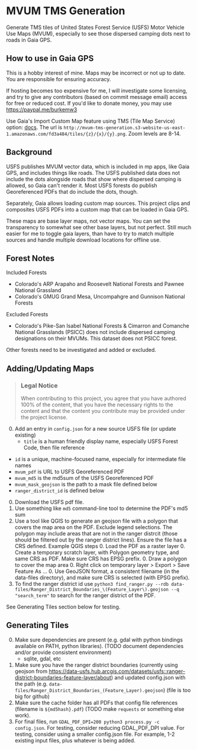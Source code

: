 # MVUM TMS Generation

Generate TMS tiles of United States Forest Service (USFS) Motor Vehicle Use Maps (MVUM), especially to see those dispersed camping dots next to roads in Gaia GPS.

## How to use in Gaia GPS

This is a hobby interest of mine. Maps may be incorrect or not up to date. You are responsible for ensuring accuracy.

If hosting becomes too expensive for me, I will investigate some licensing, and try to give any contributors (based on commit message email) access for free or reduced cost. If you'd like to donate money, you may use <https://paypal.me/burkemw3>

Use Gaia's Import Custom Map feature using TMS (Tile Map Service) option: [docs](https://help.gaiagps.com/hc/en-us/articles/115003639068-Adding-a-TMS-Map-Source). The url is `http://mvum-tms-generation.s3-website-us-east-1.amazonaws.com/fd3a484/tiles/{z}/{x}/{y}.png`. Zoom levels are 8-14.

## Background

USFS publishes MVUM vector data, which is included in mp apps, like Gaia GPS, and includes things like roads. The USFS published data does not include the dots alongside roads that show where dispersed camping is allowed, so Gaia can't render it. Most USFS forests do publish Georeferenced PDFs that do include the dots, though.

Separately, Gaia allows loading custom map sources. This project clips and composites USFS PDFs into a custom map that can be loaded in Gaia GPS.

These maps are base layer maps, not vector maps. You can set the transparency to somewhat see other base layers, but not perfect. Still much easier for me to toggle gaia layers, than have to try to match multiple sources and handle multiple download locations for offline use.

## Forest Notes

Included Forests

* Colorado's ARP Arapaho and Roosevelt National Forests and Pawnee National Grassland
* Colorado's GMUG Grand Mesa, Uncompahgre and Gunnison National Forests

Excluded Forests

* Colorado's Pike-San Isabel National Forests & Cimarron and Comanche National Grasslands (PSICC) does not include dispersed camping designations on their MVUMs. This dataset does not PSICC forest.

Other forests need to be investigated and added or excluded.

## Adding/Updating Maps

> ### Legal Notice <!-- omit in toc -->
>
> When contributing to this project, you agree that you have authored 100% of the content, that you have the necessary rights to the content and that the content you contribute may be provided under the project license.

0. Add an entry in `config.json` for a new source USFS file (or update existing)
    * `title` is a human friendly display name, especially USFS Forest Code, then file reference
 * `id` is a unique, machine-focused name, especially for intermediate file names
 * `mvum_pdf` is URL to USFS Georeferenced PDF
 * `mvum_md5` is the md5sum of the USFS Georeferenced PDF
 * `mvum_mask_geojson` is the path to a mask file defined below
 * `ranger_district_id` is defined below
0. Download the USFS pdf file.
0. Use something like `md5` command-line tool to determine the PDF's md5 sum
0. Use a tool like QGIS to generate an geojson file with a polygon that covers the map area on the PDF. Exclude legend selections. The polygon may include areas that are not in the ranger distrcit (those should be filtered out by the ranger district lines). Ensure the file has a CRS defined. Example QGIS steps
   0. Load the PDF as a raster layer
   0. Create a temporary scratch layer, with Polygon geometry type, and same CRS as PDF. Make sure CRS has EPSG prefix.
   0. Draw a polygon to cover the map area
   0. Right click on temporary layer > Export > Save Feature As ...
   0. Use GeoJSON format, a consistent filename (in the data-files directory), and make sure CRS is selected (with EPSG prefix).
0. To find the ranger district id use `python3 find_ranger.py --rdb data-files/Ranger_District_Boundaries_\(Feature_Layer\).geojson --q "search_term"` to search for the ranger district of the PDF.

See Generating Tiles section below for testing.

## Generating Tiles

0. Make sure dependencies are present (e.g. gdal with python bindings available on PATH, python libraries). (TODO document dependencies and/or provide consistent environment)
   - sqlite, gdal, etc
0. Make sure you have the ranger district boundaries (currently using geojson from <https://data-usfs.hub.arcgis.com/datasets/usfs::ranger-district-boundaries-feature-layer/about>) and updated config.json with the path (e.g. `data-files/Ranger_District_Boundaries_(Feature_Layer).geojson`) (file is too big for github)
0. Make sure the cache folder has all PDFs that config file references (filename is `${md5hash}.pdf`) (TODO make `requests` or something else work).
0. For final files, run `GDAL_PDF_DPI=200 python3 process.py -c config.json`. For testing, consider reducing GDAL_PDF_DPI value. For testing, consider using a smaller config.json file. For example, 1-2 existing input files, plus whatever is being added.
